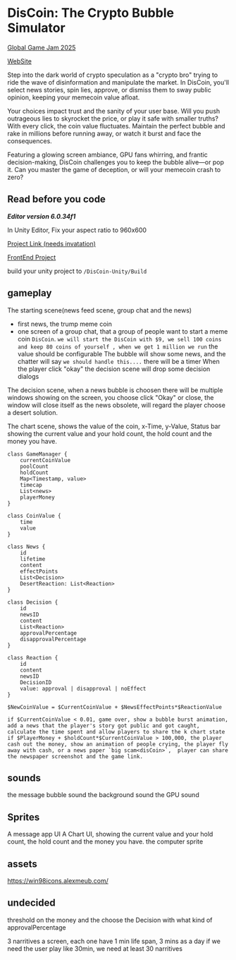 # DisCoin: The Crypto Bubble Simulator

[Global Game Jam 2025](https://globalgamejam.org/games/2025/discoin-crypto-bubble-simulator-5)

[WebSite](https://dis-coin.vercel.app/)

Step into the dark world of crypto speculation as a "crypto bro" trying to ride the wave of disinformation and manipulate the market. In DisCoin, you'll select news stories, spin lies, approve, or dismiss them to sway public opinion, keeping your memecoin value afloat.

Your choices impact trust and the sanity of your user base. Will you push outrageous lies to skyrocket the price, or play it safe with smaller truths? With every click, the coin value fluctuates. Maintain the perfect bubble and rake in millions before running away, or watch it burst and face the consequences.

Featuring a glowing screen ambiance, GPU fans whirring, and frantic decision-making, DisCoin challenges you to keep the bubble alive—or pop it. Can you master the game of deception, or will your memecoin crash to zero?

## Read before you code

***Editor version 6.0.34f1***

In Unity Editor, Fix your aspect ratio to 960x600

[Project Link (needs invatation)](https://github.com/users/gongbaodd/projects/5)

[FrontEnd Project](https://vercel.com/gongbaodds-projects/dis-coin)

build your unity project to `/DisCoin-Unity/Build`

## gameplay

The starting scene(news feed scene, group chat and the news)

- first news, the trump meme coin
- one screen of a group chat, that a group of people want to start a meme coin `DisCoin`.
`we will start the DisCoin with $9, we sell 100 coins and keep 80 coins of yourself , when we get 1 million we run` the value should be configurable
The bubble will show some news, and the chatter will say `we should handle this....`
there will be a timer 
When the player click "okay" the decision scene will drop some decision dialogs

The decision scene, when a news bubble is choosen there will be multiple windows showing on the screen, you choose click "Okay" or close, the window will close itself as the news obsolete, will regard the player choose a desert solution.

The chart scene, shows the value of the coin, x-Time, y-Value,  Status bar showing the current value and your hold count, the hold count and the money you have.

```
class GameManager {
	currentCoinValue
	poolCount
	holdCount
	Map<Timestamp, value>
	timecap
	List<news>
	playerMoney
}

class CoinValue {
	time
	value
}

class News {
	id
	lifetime
	content
	effectPoints
	List<Decision>
	DesertReaction: List<Reaction>
}

class Decision {
	id
	newsID
	content
	List<Reaction>
	approvalPercentage
	disapprovalPercentage
}

class Reaction {
	id
	content
	newsID
	DecisionID
	value: approval | disapproval | noEffect
}

$NewCoinValue = $CurrentCoinValue + $NewsEffectPoints*$ReactionValue

if $CurrentCoinValue < 0.01, game over, show a bubble burst animation, add a news that the player's story got public and got caught, calculate the time spent and allow players to share the k chart state
if $PlayerMoney + $holdCount*$CurrentCoinValue > 100,000, the player cash out the money, show an animation of people crying, the player fly away with cash, or a news paper `big scam<disCoin>`,  player can share the newspaper screenshot and the game link.

```

## sounds

the message bubble sound
the background sound
the GPU sound

## Sprites

A message app UI
A Chart UI, showing the current value and your hold count, the hold count and the money you have.
the computer sprite

## assets

https://win98icons.alexmeub.com/

## undecided

threshold on the money and the choose the Decision with what kind of approvalPercentage

3 narritives a screen, each one have 1 min life span, 3 mins as a day
if we need the user play like 30min, we need at least 30 narritives






